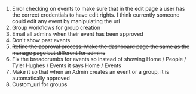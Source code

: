 1. Error checking on events to make sure that in the edit page a user has the correct credentials to have edit rights. I think currently someone could edit any event by manipulating the url
2. Group workflows for group creation
3. Email all admins when their event has been approved
4. Don't show past events
5. ~~Refine the approval process. Make the dashboard page the same as the manage page but different for admins~~
6. Fix the breadcrumbs for events so instead of showing Home / People / Tyler Hughes / Events it says Home / Events
7. Make it so that when an Admin creates an event or a group, it is automatically approved
8. Custom_url for groups
